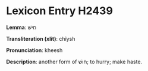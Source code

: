 # Lexicon Entry H2439

**Lemma**: חִישׁ

**Transliteration (xlit)**: chîysh

**Pronunciation**: kheesh

**Description**:
another form of חוּשׁ; to hurry; make haste.

